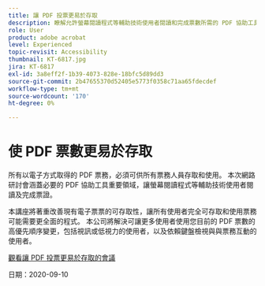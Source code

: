 ```yaml
---
title: 讓 PDF 投票更易於存取
description: 瞭解允許螢幕閱讀程式等輔助技術使用者閱讀和完成票數所需的 PDF 協助工具重要領域。
role: User
product: adobe acrobat
level: Experienced
topic-revisit: Accessibility
thumbnail: KT-6817.jpg
jira: KT-6817
exl-id: 3a8eff2f-1b39-4073-828e-18bfc5d89dd3
source-git-commit: 2b47655370d52405e5773f0358c71aa65fdecdef
workflow-type: tm+mt
source-wordcount: '170'
ht-degree: 0%

---
```


# 使 PDF 票數更易於存取

所有以電子方式取得的 PDF 票務，必須可供所有票務人員存取和使用。 本次網路研討會涵蓋必要的 PDF 協助工具重要領域，讓螢幕閱讀程式等輔助技術使用者閱讀及完成票證。

本講座將著重改善現有電子票票的可存取性，讓所有使用者完全可存取和使用票務可能需要更全面的程式。 本公司將解決可讓更多使用者使用您目前的 PDF 票數的高優先順序變更，包括視訊或低視力的使用者，以及依賴鍵盤檢視與與票務互動的使用者。

[觀看讓 PDF 投票更易於存取的會議](https://event.on24.com/wcc/r/2620020/599427B9BC7DA6BB34A4D46EB0EB1F63)

日期：2020-09-10